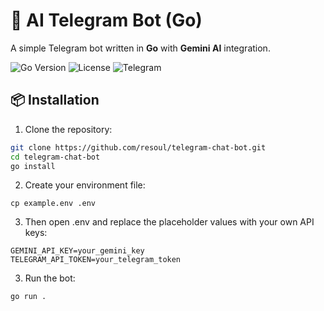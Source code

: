 # 🤖 AI Telegram Bot (Go)

A simple Telegram bot written in **Go** with **Gemini AI** integration.

![Go Version](https://img.shields.io/badge/Go-1.21%2B-blue?logo=go)
![License](https://img.shields.io/badge/License-MIT-green)
![Telegram](https://img.shields.io/badge/Telegram-Bot-blue?logo=telegram)

## 📦 Installation

1. Clone the repository:
```bash
git clone https://github.com/resoul/telegram-chat-bot.git
cd telegram-chat-bot
go install
```
2. Create your environment file:
```
cp example.env .env
```
3. Then open .env and replace the placeholder values with your own API keys:
````
GEMINI_API_KEY=your_gemini_key
TELEGRAM_API_TOKEN=your_telegram_token
````
3. Run the bot:
````
go run .
````